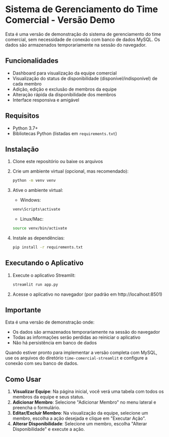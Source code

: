 # Sistema de Gerenciamento do Time Comercial - Versão Demo

Esta é uma versão de demonstração do sistema de gerenciamento do time comercial, sem necessidade de conexão com banco de dados MySQL. Os dados são armazenados temporariamente na sessão do navegador.

## Funcionalidades

- Dashboard para visualização da equipe comercial
- Visualização do status de disponibilidade (disponível/indisponível) de cada membro
- Adição, edição e exclusão de membros da equipe
- Alteração rápida da disponibilidade dos membros
- Interface responsiva e amigável

## Requisitos

- Python 3.7+
- Bibliotecas Python (listadas em `requirements.txt`)

## Instalação

1. Clone este repositório ou baixe os arquivos
2. Crie um ambiente virtual (opcional, mas recomendado):
   ```bash
   python -m venv venv
   ```
   
3. Ative o ambiente virtual:
   - Windows:
   ```bash
   venv\Scripts\activate
   ```
   - Linux/Mac:
   ```bash
   source venv/bin/activate
   ```

4. Instale as dependências:
   ```bash
   pip install -r requirements.txt
   ```

## Executando o Aplicativo

1. Execute o aplicativo Streamlit:
   ```bash
   streamlit run app.py
   ```
2. Acesse o aplicativo no navegador (por padrão em http://localhost:8501)

## Importante

Esta é uma versão de demonstração onde:

- Os dados são armazenados temporariamente na sessão do navegador
- Todas as informações serão perdidas ao reiniciar o aplicativo
- Não há persistência em banco de dados

Quando estiver pronto para implementar a versão completa com MySQL, use os arquivos do diretório `time-comercial-streamlit` e configure a conexão com seu banco de dados.

## Como Usar

1. **Visualizar Equipe**: Na página inicial, você verá uma tabela com todos os membros da equipe e seus status.
2. **Adicionar Membro**: Selecione "Adicionar Membro" no menu lateral e preencha o formulário.
3. **Editar/Excluir Membro**: Na visualização da equipe, selecione um membro, escolha a ação desejada e clique em "Executar Ação".
4. **Alterar Disponibilidade**: Selecione um membro, escolha "Alterar Disponibilidade" e execute a ação. 